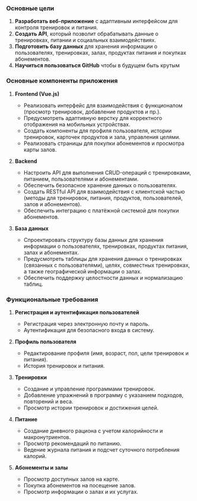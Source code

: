 ### Основные цели

1. **Разработать веб-приложение** с адаптивным интерфейсом для контроля тренировок и питания.
2. **Создать API**, который позволит обрабатывать данные о тренировках, питании и социальных взаимодействиях.
3. **Подготовить базу данных** для хранения информации о пользователях, тренировках, залах, продуктах питания и покупках абонементов.
4. **Научиться пользоваться GitHub** чтобы в будущем быть крутым

### Основные компоненты приложения

1. **Frontend (Vue.js)**  
   - Реализовать интерфейс для взаимодействия с функционалом (просмотр тренировок, добавление продуктов и пр.).
   - Предусмотреть адаптивную верстку для корректного отображения на мобильных устройствах.
   - Создать компоненты для профиля пользователя, истории тренировок, карточек продуктов и зала, управления целями.
   - Реализовать страницы для покупки абонементов и просмотра карты залов.

2. **Backend**  
   - Настроить API для выполнения CRUD-операций с тренировками, питанием, пользователями и абонементами.
   - Обеспечить безопасное хранение данных о пользователях.
   - Создать RESTful API для взаимодействия с клиентской частью (методы для тренировок, питания, продуктов, пользователей, залов и абонементов).
   - Обеспечить интеграцию с платёжной системой для покупки абонементов.

3. **База данных**  
   - Спроектировать структуру базы данных для хранения информации о пользователях, тренировках, продуктах питания, залах и абонементах.
   - Предусмотреть таблицы для хранения данных о тренировках (связанных с пользователями), целях, совместных тренировках, а также географической информации о залах.
   - Обеспечить поддержку целостности данных и нормализацию таблиц.

### Функциональные требования

1. **Регистрация и аутентификация пользователей**  
   - Регистрация через электронную почту и пароль.
   - Аутентификация для безопасного входа в систему.
   
2. **Профиль пользователя**  
   - Редактирование профиля (имя, возраст, пол, цели тренировок и питания).
   - История тренировок и питания.

3. **Тренировки**  
   - Создание и управление программами тренировок.
   - Добавление упражнений в программу с указанием подходов, повторений и веса.
   - Просмотр истории тренировок и достижения целей.

4. **Питание**  
   - Создание дневного рациона с учетом калорийности и макронутриентов.
   - Просмотр рекомендаций по питанию.
   - Ведение журнала питания и подсчет суточного потребления калорий.

5. **Абонементы и залы**  
   - Просмотр доступных залов на карте.
   - Покупка абонементов на посещение залов.
   - Просмотр информации о залах и их услугах.